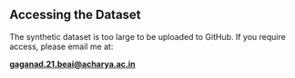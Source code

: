 ## Accessing the Dataset
The synthetic dataset is too large to be uploaded to GitHub. If you require access, please email me at:  

**gaganad.21.beai@acharya.ac.in**
